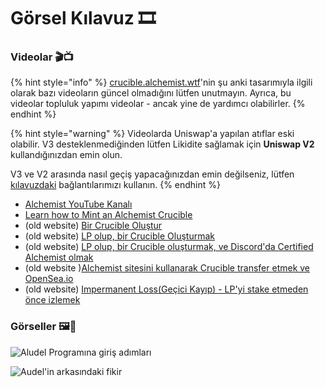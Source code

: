 # Görsel Kılavuz  🎞

### **Videolar 🎬📺**

{% hint style="info" %}
[crucible.alchemist.wtf](https://crucible.alchemist.wtf/)'nin şu anki tasarımıyla ilgili olarak bazı videoların güncel olmadığını lütfen unutmayın. Ayrıca, bu videolar topluluk yapımı videolar - ancak yine de yardımcı olabilirler.
{% endhint %}

{% hint style="warning" %}
Videolarda Uniswap'a yapılan atıflar eski olabilir. V3 desteklenmediğinden lütfen Likidite sağlamak için **Uniswap V2** kullandığınızdan emin olun. 

V3 ve V2 arasında nasıl geçiş yapacağınızdan emin değilseniz, lütfen [kılavuzdaki](../acquiring-and-subscribing.md) bağlantılarımızı kullanın.
{% endhint %}

* ​[Alchemist YouTube Kanalı](https://www.youtube.com/channel/UCIs4LugynLei2TN__lJh-6Q)
* [Learn how to Mint an Alchemist Crucible](https://www.youtube.com/watch?v=SnnA4NBluDI)​
* \(old website\)​ [Bir Crucible Oluştur](https://www.youtube.com/watch?v=Rl9Rf-3Sp-8)​
* \(old website\) ​[LP olup, bir Crucible Oluşturmak](https://www.youtube.com/watch?v=Ga1qcQ6x3as)​
* \(old website\)​ [LP olup, bir Crucible oluşturmak, ve Discord'da Certified Alchemist olmak](https://www.youtube.com/watch?v=k7MO1QpqCds)​
* \(old website \)[Alchemist sitesini kullanarak Crucible transfer etmek ve OpenSea.io](https://www.youtube.com/watch?v=i2MCYimelBM)​
* ​\(old website\) [Impermanent Loss\(Geçici Kayıp\) - LP'yi stake etmeden önce izlemek](https://www.youtube.com/watch?v=8XJ1MSTEuU0)

### **Görseller 🖼🎨** <a id="images"></a>

![Aludel Program&#x131;na giri&#x15F; ad&#x131;mlar&#x131;](https://i.imgur.com/7sK0Jr2.png)

![Audel&apos;in arkas&#x131;ndaki fikir](https://gblobscdn.gitbook.com/assets%2F-MZtVtOEMQShtte8TrMq%2F-MbXucyjRst8LvBaN-Lz%2F-MbXuoRx6EV__ScBcnan%2Fvisual%20guide%202%20after.jpg?alt=media&token=8730349c-591b-489b-b208-f039d8c037fe)

